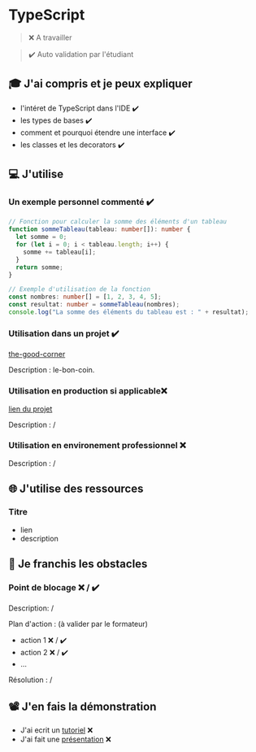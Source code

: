# TypeScript

> ❌ A travailler

> ✔️ Auto validation par l'étudiant

## 🎓 J'ai compris et je peux expliquer

- l'intéret de TypeScript dans l'IDE ✔️
- les types de bases ✔️
- comment et pourquoi étendre une interface ✔️
- les classes et les decorators ✔️

## 💻 J'utilise

### Un exemple personnel commenté ✔️

```typescript
// Fonction pour calculer la somme des éléments d'un tableau
function sommeTableau(tableau: number[]): number {
  let somme = 0;
  for (let i = 0; i < tableau.length; i++) {
    somme += tableau[i];
  }
  return somme;
}

// Exemple d'utilisation de la fonction
const nombres: number[] = [1, 2, 3, 4, 5];
const resultat: number = sommeTableau(nombres);
console.log("La somme des éléments du tableau est : " + resultat);
```

### Utilisation dans un projet ✔️

[the-good-corner](https://github.com/lgrignon/the-good-corner)

Description : le-bon-coin.

### Utilisation en production si applicable❌

[lien du projet](...)

Description : /

### Utilisation en environement professionnel ❌

Description : /

## 🌐 J'utilise des ressources

### Titre

- lien
- description

## 🚧 Je franchis les obstacles

### Point de blocage ❌ / ✔️

Description: /

Plan d'action : (à valider par le formateur)

- action 1 ❌ / ✔️
- action 2 ❌ / ✔️
- ...

Résolution : /

## 📽️ J'en fais la démonstration

- J'ai ecrit un [tutoriel](...) ❌
- J'ai fait une [présentation](...) ❌
